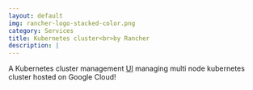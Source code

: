 ```yaml
---
layout: default
img: rancher-logo-stacked-color.png
category: Services
title: Kubernetes cluster<br>by Rancher
description: |
---
```

  A Kubernetes cluster management [UI](http://join.deathtothestockphoto.com/) managing multi node kubernetes cluster hosted on Google Cloud!